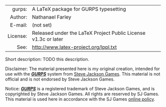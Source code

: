 |        |                                                                 |
|-------:|------------------------------------------------------------------
|  gurps:| A LaTeX package for GURPS typesetting                           |
| Author:| Nathanael Farley                                                |
| E-mail:| (not set)                                                       |
|License:| Released under the LaTeX Project Public License v1.3c or later  |
|    See:| http://www.latex-project.org/lppl.txt                           |

Short description:
TODO this description.

Disclaimer:
The material presented here is my original creation, intended for use with the
<a href="http://www.sjgames.com/gurps/"><b><i>GURPS</i></b></a> system from <a
href="http://www.sjgames.com/">Steve Jackson Games</a>. This material is not
official and is not endorsed by Steve Jackson Games.

Notice:
<a href="http://www.sjgames.com/gurps/"><b><i>GURPS</i></b></a> is a registered trademark of Steve Jackson Games, and is copyrighted by Steve Jackson Games. All rights are reserved by SJ Games. This material is used here in accordance with the SJ Games <a href="http://www.sjgames.com/general/online_policy.html">online policy</a>.
